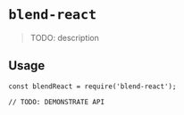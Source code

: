 # `blend-react`

> TODO: description

## Usage

```
const blendReact = require('blend-react');

// TODO: DEMONSTRATE API
```
